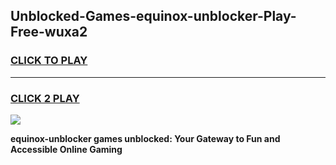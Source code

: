 
## Unblocked-Games-equinox-unblocker-Play-Free-wuxa2
<h3>
<a href="https://premium76.site?title=equinox-unblocker&ref=18A1">CLICK TO PLAY</a></h3>
<hr>

<h3>
<a href="https://premium76.site?title=equinox-unblocker&ref=18A1">CLICK 2 PLAY</a>
  
</h3>

<a href="https://premium76.site?title=equinox-unblocker&ref=18A1"><img src="https://clearcache.store/games.png"></a>


**equinox-unblocker games unblocked: Your Gateway to Fun and Accessible Online Gaming**
